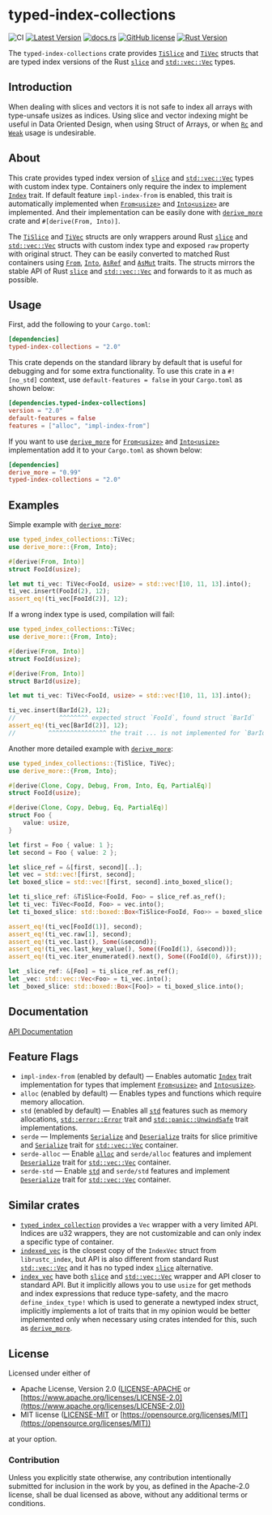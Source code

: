 # typed-index-collections

![CI](https://github.com/zheland/typed-index-collections/workflows/CI/badge.svg)
[![Latest Version](https://img.shields.io/crates/v/typed-index-collections.svg)](https://crates.io/crates/typed-index-collections)
[![docs.rs](https://docs.rs/typed-index-collections/badge.svg)](https://docs.rs/typed-index-collections)
[![GitHub license](https://img.shields.io/crates/l/typed-index-collections)](https://github.com/zheland/typed-index-collections/#license)
[![Rust Version](https://img.shields.io/badge/rustc-1.41+-lightgray.svg)](https://blog.rust-lang.org/2020/01/30/Rust-1.41.0.html)

The `typed-index-collections` crate provides [`TiSlice`] and [`TiVec`] structs
that are typed index versions of the Rust [`slice`] and [`std::vec::Vec`] types.

## Introduction

When dealing with slices and vectors it is not safe to index all arrays
with type-unsafe usizes as indices.
Using slice and vector indexing might be useful in Data Oriented Design,
when using Struct of Arrays, or when [`Rc`] and [`Weak`] usage is undesirable.

## About

This crate provides typed index version of [`slice`] and [`std::vec::Vec`]
types with custom index type.
Containers only require the index to implement [`Index`] trait.
If default feature `impl-index-from` is enabled, this trait is automatically implemented
when [`From<usize>`][`From`] and [`Into<usize>`][`Into`] are implemented.
And their implementation can be easily done
with [`derive_more`] crate and `#[derive(From, Into)]`.

The [`TiSlice`] and [`TiVec`] structs are only wrappers
around Rust [`slice`] and [`std::vec::Vec`] structs with custom index type
and exposed `raw` property with original struct.
They can be easily converted to matched Rust containers using
[`From`], [`Into`], [`AsRef`] and [`AsMut`] traits.
The structs mirrors the stable API of Rust [`slice`] and [`std::vec::Vec`]
and forwards to it as much as possible.

## Usage

First, add the following to your `Cargo.toml`:

```toml
[dependencies]
typed-index-collections = "2.0"
```

This crate depends on the standard library by default that is useful
for debugging and for some extra functionality.
To use this crate in a `#![no_std]` context, use `default-features = false`
in your `Cargo.toml` as shown below:

```toml
[dependencies.typed-index-collections]
version = "2.0"
default-features = false
features = ["alloc", "impl-index-from"]
```

If you want to use [`derive_more`] for
[`From<usize>`][`From`] and [`Into<usize>`][`Into`] implementation
add it to your `Cargo.toml` as shown below:

```toml
[dependencies]
derive_more = "0.99"
typed-index-collections = "2.0"
```

## Examples

Simple example with [`derive_more`]:
```rust
use typed_index_collections::TiVec;
use derive_more::{From, Into};

#[derive(From, Into)]
struct FooId(usize);

let mut ti_vec: TiVec<FooId, usize> = std::vec![10, 11, 13].into();
ti_vec.insert(FooId(2), 12);
assert_eq!(ti_vec[FooId(2)], 12);
```

If a wrong index type is used, compilation will fail:
```rust
use typed_index_collections::TiVec;
use derive_more::{From, Into};

#[derive(From, Into)]
struct FooId(usize);

#[derive(From, Into)]
struct BarId(usize);

let mut ti_vec: TiVec<FooId, usize> = std::vec![10, 11, 13].into();

ti_vec.insert(BarId(2), 12);
//            ^^^^^^^^ expected struct `FooId`, found struct `BarId`
assert_eq!(ti_vec[BarId(2)], 12);
//         ^^^^^^^^^^^^^^^^ the trait ... is not implemented for `BarId`
```

Another more detailed example with [`derive_more`]:
```rust
use typed_index_collections::{TiSlice, TiVec};
use derive_more::{From, Into};

#[derive(Clone, Copy, Debug, From, Into, Eq, PartialEq)]
struct FooId(usize);

#[derive(Clone, Copy, Debug, Eq, PartialEq)]
struct Foo {
    value: usize,
}

let first = Foo { value: 1 };
let second = Foo { value: 2 };

let slice_ref = &[first, second][..];
let vec = std::vec![first, second];
let boxed_slice = std::vec![first, second].into_boxed_slice();

let ti_slice_ref: &TiSlice<FooId, Foo> = slice_ref.as_ref();
let ti_vec: TiVec<FooId, Foo> = vec.into();
let ti_boxed_slice: std::boxed::Box<TiSlice<FooId, Foo>> = boxed_slice.into();

assert_eq!(ti_vec[FooId(1)], second);
assert_eq!(ti_vec.raw[1], second);
assert_eq!(ti_vec.last(), Some(&second));
assert_eq!(ti_vec.last_key_value(), Some((FooId(1), &second)));
assert_eq!(ti_vec.iter_enumerated().next(), Some((FooId(0), &first)));

let _slice_ref: &[Foo] = ti_slice_ref.as_ref();
let _vec: std::vec::Vec<Foo> = ti_vec.into();
let _boxed_slice: std::boxed::Box<[Foo]> = ti_boxed_slice.into();
```

## Documentation

[API Documentation]

## Feature Flags

- `impl-index-from` (enabled by default) &mdash; Enables automatic [`Index`]
  trait implementation for types that implement
  [`From<usize>`][`From`] and [`Into<usize>`][`Into`].
- `alloc` (enabled by default) &mdash; Enables types and functions
  which require memory allocation.
- `std` (enabled by default) &mdash; Enables all [`std`] features
  such as memory allocations, [`std::error::Error`] trait and
  [`std::panic::UnwindSafe`] trait implementations.
- `serde` &mdash; Implements [`Serialize`] and [`Deserialize`] traits
  for slice primitive and [`Serialize`] trait for [`std::vec::Vec`] container.
- `serde-alloc` &mdash; Enable [`alloc`] and `serde/alloc` features and
  implement [`Deserialize`] trait for [`std::vec::Vec`] container.
- `serde-std` &mdash; Enable [`std`] and `serde/std` features and
  implement [`Deserialize`] trait for [`std::vec::Vec`] container.

## Similar crates

- [`typed_index_collection`] provides a `Vec` wrapper with a very limited API.
  Indices are u32 wrappers,
  they are not customizable and can only index a specific type of container.
- [`indexed_vec`] is the closest copy of the `IndexVec` struct from `librustc_index`,
  but API is also different from standard Rust [`std::vec::Vec`]
  and it has no typed index [`slice`] alternative.
- [`index_vec`] have both [`slice`] and [`std::vec::Vec`] wrapper
  and API closer to standard API.
  But it implicitly allows you to use `usize` for get methods and index expressions
  that reduce type-safety,
  and the macro `define_index_type!` which is used to generate a newtyped index struct,
  implicitly implements a lot of traits that in my opinion would be better implemented
  only when necessary using crates intended for this, such as [`derive_more`].

## License

Licensed under either of

- Apache License, Version 2.0
  ([LICENSE-APACHE](LICENSE-APACHE) or
  [https://www.apache.org/licenses/LICENSE-2.0](https://www.apache.org/licenses/LICENSE-2.0))
- MIT license
  ([LICENSE-MIT](LICENSE-MIT) or
  [https://opensource.org/licenses/MIT](https://opensource.org/licenses/MIT))

at your option.

### Contribution

Unless you explicitly state otherwise, any contribution intentionally submitted
for inclusion in the work by you, as defined in the Apache-2.0 license,
shall be dual licensed as above, without any
additional terms or conditions.

[`TiSlice`]: https://docs.rs/typed-index-collections/*/typed_index_collections/struct.TiSlice.html
[`TiVec`]: https://docs.rs/typed-index-collections/*/typed_index_collections/struct.TiVec.html
[`Index`]: https://docs.rs/typed-index-collections/*/typed_index_collections/trait.Index.html
[API Documentation]: https://docs.rs/typed-index-collections
[`std`]: https://doc.rust-lang.org/std/index.html
[`alloc`]: https://doc.rust-lang.org/alloc/index.html
[`slice`]: https://doc.rust-lang.org/std/primitive.slice.html
[`Rc`]: https://doc.rust-lang.org/std/rc/struct.Rc.html
[`Weak`]: https://doc.rust-lang.org/std/rc/struct.Weak.html
[`std::vec::Vec`]: https://doc.rust-lang.org/std/vec/struct.Vec.html
[`std::error::Error`]: https://doc.rust-lang.org/std/error/trait.Error.html
[`std::panic::UnwindSafe`]: https://doc.rust-lang.org/std/panic/trait.UnwindSafe.html
[`From`]: https://doc.rust-lang.org/std/convert/trait.From.html
[`Into`]: https://doc.rust-lang.org/std/convert/trait.Into.html
[`AsRef`]: https://doc.rust-lang.org/std/convert/trait.AsRef.html
[`AsMut`]: https://doc.rust-lang.org/std/convert/trait.AsMut.html
[`derive_more`]: https://crates.io/crates/derive_more
[`typed_index_collection`]: https://crates.io/crates/typed_index_collection
[`indexed_vec`]: https://crates.io/crates/indexed_vec
[`index_vec`]: https://crates.io/crates/index_vec
[`Serialize`]: https://docs.serde.rs/serde/trait.Serialize.html
[`Deserialize`]: https://docs.serde.rs/serde/trait.Deserialize.html
